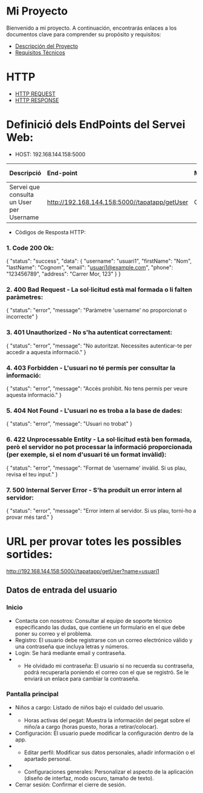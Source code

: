 # Mi Proyecto

Bienvenido a mi proyecto. A continuación, encontrarás enlaces a los documentos clave para comprender su propósito y requisitos:

- [Descripción del Proyecto](descripcion.md)
- [Requisitos Técnicos](requisitos.md)

# HTTP

- [HTTP REQUEST](HTTPRequest.md)
- [HTTP RESPONSE](HTTPResponse.md)

# Definició dels EndPoints del Servei Web:
  - HOST: 192.168.144.158:5000

| Descripció  | End-point     | Method     |Tipus de petició|Parametres|
| :---        |  :---        |  :---        |  :---         |  :---     |
| Servei que consulta un User per Username  | http://192.168.144.158:5000//tapatapp/getUser |GET | application/json |  username |
  
  - Còdigos de Resposta HTTP:
    
### 1. Code 200 Ok:
{
"status": "success",
  "data": {
    "username": "usuari1",
    "firstName": "Nom",
    "lastName": "Cognom",
    "email": "usuari1@example.com",
    "phone": "123456789",
    "address": "Carrer Mor, 123"
    }
}

### 2. 400 Bad Request - La sol·licitud està mal formada o li falten paràmetres:
{
"status": "error",
  "message": "Paràmetre 'username' no proporcionat o incorrecte"
}
### 3. 401 Unauthorized - No s'ha autenticat correctament:
{
  "status": "error",
  "message": "No autoritzat. Necessites autenticar-te per accedir a aquesta informació."
}
### 4. 403 Forbidden - L'usuari no té permís per consultar la informació:
{
  "status": "error",
  "message": "Accés prohibit. No tens permís per veure aquesta informació."
}

### 5. 404 Not Found - L'usuari no es troba a la base de dades:
{
  "status": "error",
  "message": "Usuari no trobat"
}
### 6. 422 Unprocessable Entity - La sol·licitud està ben formada, però el servidor no pot processar la informació proporcionada (per exemple, si el nom d'usuari té un format invàlid):
{
  "status": "error",
  "message": "Format de 'username' invàlid. 
  Si us plau, revisa el teu input."
}

### 7. 500 Internal Server Error - S'ha produït un error intern al servidor:
{
  "status": "error",
  "message": "Error intern al servidor. Si us plau, torni-ho a provar més tard."
}
# URL per provar totes les possibles sortides:
http://192.168.144.158:5000//tapatapp/getUser?name=usuari1

## Datos de entrada del usuario

### Inicio

- Contacta con nosotros: Consultar al equipo de soporte técnico especificando las dudas, que contiene un formulario en el que debe poner su correo y el problema.
- Registro: El usuario debe registrarse con un correo electrónico válido y una contraseña que incluya letras y números.
- Login: Se hará mediante email y contraseña.
- - He olvidado mi contraseña: El usuario si no recuerda su contraseña, podrá recuperarla poniendo el correo con el que se registró. Se le enviará un enlace para cambiar la contraseña.

### Pantalla principal

- Niños a cargo: Listado de niños bajo el cuidado del usuario.
- - Horas activas del pegat: Muestra la información del pegat sobre el niño/a a cargo (horas puesto, horas a retirar/colocar).
- Configuración: El usuario puede modificar la configuración dentro de la app.
- - Editar perfil: Modificar sus datos personales, añadir información o el apartado personal.
- - Configuraciones generales: Personalizar el aspecto de la aplicación (diseño de interfaz, modo oscuro, tamaño de texto).
- Cerrar sesión: Confirmar el cierre de sesión.
